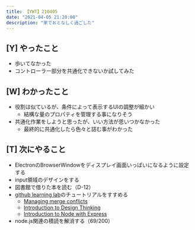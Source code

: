 ```yaml
---
title: 【YWT】210405
date: "2021-04-05 21:20:00"
description: "家でおとなしく過ごした"
---
```


## [Y] やったこと

- 歩いてなかった
- コントローラー部分を共通化できないか試してみた

## [W] わかったこと

- 役割は似ているが、条件によって表示するUIの調整が細かい
  - 結構な量のプロパティを管理する事になりそう
- 共通化作業をしようと思ったが、いい方法が思いつかなかった
  - 最終的に共通化したら色々と詰む事がわかった

## [T] 次にやること

- ElectronのBrowserWindowをディスプレイ画面いっぱいになるように設定する
- input領域のデザインをする
- 図書館で借りた本を読む（D-12）
- [github learning lab](https://lab.github.com/githubtraining)のチュートリアルをすすめる
  - [Managing merge conflicts](https://lab.github.com/githubtraining/managing-merge-conflicts)
  - [Introduction to Design Thinking](https://lab.github.com/githubtraining/introduction-to-design-thinking)
  - [Introduction to Node with Express](https://lab.github.com/everydeveloper/introduction-to-node-with-express)
- node.js関連の積読を解消する（69/200）

<!-- https://twitter.com/camomile_cafe/status/1379041147268464642?s=20 -->
